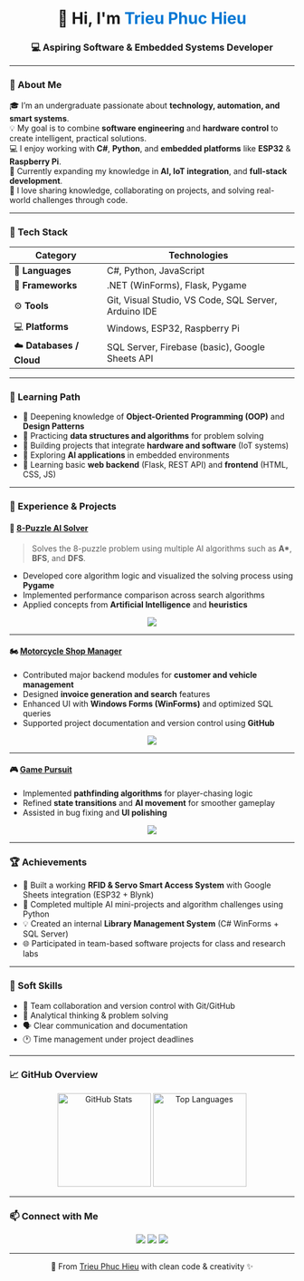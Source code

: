 <h1 align="center">👋 Hi, I'm <span style="color:#0078D4;">Trieu Phuc Hieu</span></h1>
<h3 align="center">💻 Aspiring Software & Embedded Systems Developer</h3>

---

### 🧭 About Me  

🎓 I’m an undergraduate passionate about **technology, automation, and smart systems**.  
💡 My goal is to combine **software engineering** and **hardware control** to create intelligent, practical solutions.  
💻 I enjoy working with **C#**, **Python**, and **embedded platforms** like **ESP32** & **Raspberry Pi**.  
🌱 Currently expanding my knowledge in **AI, IoT integration**, and **full-stack development**.  
💬 I love sharing knowledge, collaborating on projects, and solving real-world challenges through code.  

---

### 🧰 Tech Stack

| **Category** | **Technologies** |
|---------------|------------------|
| 💬 **Languages** | C#, Python, JavaScript |
| 🧱 **Frameworks** | .NET (WinForms), Flask, Pygame |
| ⚙️ **Tools** | Git, Visual Studio, VS Code, SQL Server, Arduino IDE |
| 💻 **Platforms** | Windows, ESP32, Raspberry Pi |
| ☁️ **Databases / Cloud** | SQL Server, Firebase (basic), Google Sheets API |

---

### 🎯 Learning Path
- 🔹 Deepening knowledge of **Object-Oriented Programming (OOP)** and **Design Patterns**  
- 🔹 Practicing **data structures and algorithms** for problem solving  
- 🔹 Building projects that integrate **hardware and software** (IoT systems)  
- 🔹 Exploring **AI applications** in embedded environments  
- 🔹 Learning basic **web backend** (Flask, REST API) and **frontend** (HTML, CSS, JS)

---

### 💼 Experience & Projects

#### 🧩 [8-Puzzle AI Solver](https://github.com/TrieuHieu842/8-puzzle-with-6-group-Algorithms)
> Solves the 8-puzzle problem using multiple AI algorithms such as **A\***, **BFS**, and **DFS**.

- Developed core algorithm logic and visualized the solving process using **Pygame**
- Implemented performance comparison across search algorithms
- Applied concepts from **Artificial Intelligence** and **heuristics**

<p align="center">
  <img src="https://github-readme-stats.vercel.app/api/pin/?username=TrieuHieu842&repo=8-puzzle-with-6-group-Algorithms&theme=default" />
</p>

---

#### 🏍️ [Motorcycle Shop Manager](https://github.com/WuHou11/Motorcycle-shop-manager)
- Contributed major backend modules for **customer and vehicle management**
- Designed **invoice generation and search** features  
- Enhanced UI with **Windows Forms (WinForms)** and optimized SQL queries  
- Supported project documentation and version control using **GitHub**

<p align="center">
  <img src="https://github-readme-stats.vercel.app/api/pin/?username=WuHou11&repo=Motorcycle-shop-manager&theme=default" />
</p>

---

#### 🎮 [Game Pursuit](https://github.com/minhnhutZzz/Game_Pursuit)
- Implemented **pathfinding algorithms** for player-chasing logic  
- Refined **state transitions** and **AI movement** for smoother gameplay  
- Assisted in bug fixing and **UI polishing**

<p align="center">
  <img src="https://github-readme-stats.vercel.app/api/pin/?username=minhnhutZzz&repo=Game_Pursuit&theme=default" />
</p>

---

### 🏆 Achievements
- 🥇 Built a working **RFID & Servo Smart Access System** with Google Sheets integration (ESP32 + Blynk)  
- 🧠 Completed multiple AI mini-projects and algorithm challenges using Python  
- 💡 Created an internal **Library Management System** (C# WinForms + SQL Server)  
- 🌐 Participated in team-based software projects for class and research labs  

---

### 🧩 Soft Skills
- 🤝 Team collaboration and version control with Git/GitHub  
- 🧠 Analytical thinking & problem solving  
- 🗣️ Clear communication and documentation  
- 🕐 Time management under project deadlines  

---

### 📈 GitHub Overview

<p align="center">
  <img src="https://github-readme-stats.vercel.app/api?username=TrieuHieu842&show_icons=true&theme=default" alt="GitHub Stats" height="165"/>
  <img src="https://github-readme-stats.vercel.app/api/top-langs/?username=TrieuHieu842&layout=compact&theme=default" alt="Top Languages" height="165"/>
</p>

---

### 📫 Connect with Me

<p align="center">
  <a href="mailto:trieuphuchieu842@gmail.com"><img src="https://img.shields.io/badge/Email-D14836?logo=gmail&logoColor=white&style=for-the-badge" /></a>
  <a href="https://www.linkedin.com/in/trieuphuchieu"><img src="https://img.shields.io/badge/LinkedIn-0077B5?logo=linkedin&logoColor=white&style=for-the-badge" /></a>
  <a href="https://github.com/TrieuHieu842"><img src="https://img.shields.io/badge/GitHub-171515?logo=github&logoColor=white&style=for-the-badge" /></a>
</p>

---


<p align="center">🌟 From <a href="https://github.com/TrieuHieu842">Trieu Phuc Hieu</a> with clean code & creativity ✨</p>
